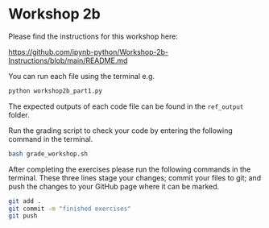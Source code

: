 # Workshop 2b

Please find the instructions for this workshop here: 

https://github.com/ipynb-python/Workshop-2b-Instructions/blob/main/README.md

You can run each file using the terminal e.g.

```sh
python workshop2b_part1.py
```

The expected outputs of each code file can be found in the `ref_output` folder.

Run the grading script to check your code by entering the following command in the terminal.

```sh
bash grade_workshop.sh
```

After completing the exercises please run the following commands in the terminal.
These three lines stage your changes; commit your files to git; and push the changes to your GitHub page where it can be marked.

```sh
git add .
git commit -m "finished exercises"
git push
```